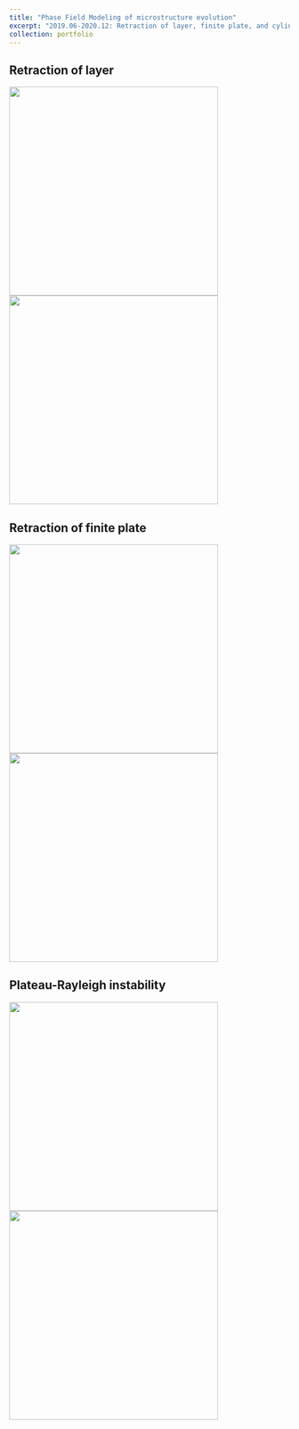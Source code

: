 ```yaml
---
title: "Phase Field Modeling of microstructure evolution"
excerpt: "2019.06-2020.12: Retraction of layer, finite plate, and cylinder"
collection: portfolio
---
```




## Retraction of  layer

<img src="https://maozirui.github.io/images/independent.gif" width="375"/><img src="https://maozirui.github.io/images/dependent.gif" width="375"/>





## Retraction of finite plate  

<img src="https://maozirui.github.io/images/36.gif" width="375"/>  <img src="https://maozirui.github.io/images/60.gif" width="375"/>



## Plateau-Rayleigh instability

<img src="https://maozirui.github.io/images/finite cylinder retraction.gif" width="375"/><img src="https://maozirui.github.io/images/cylinder retraction.gif" width="375"/>




